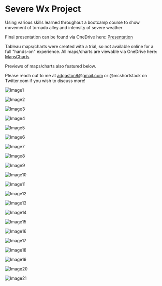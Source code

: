 # Severe Wx Project
Using various skills learned throughout a bootcamp course to show movement of tornado alley and intensity of severe weather

Final presentation can be found via OneDrive here: [Presentation](https://1drv.ms/p/s!AiWKvdZ1sb7ngSxh161miYECkMgB)

Tableau maps/charts were created with a trial, so not available online for a full "hands-on" experience.
All maps/charts are viewable via OneDrive here: [MapsCharts](https://1drv.ms/p/s!AiWKvdZ1sb7ngS8qdaSsjzZMpGtR)

Previews of maps/charts also featured below.

Please reach out to me at adgaston8@gmail.com or @mcshortstack on Twitter.com if you wish to discuss more!

![Image1](/Images/ScreenShots/Image1.png)

![Image2](/Images/ScreenShots/Image2.png)

![Image3](/Images/ScreenShots/Image3.png)

![Image4](/Images/ScreenShots/Image4.png)

![Image5](/Images/ScreenShots/Image5.png)

![Image6](/Images/ScreenShots/Image6.png)

![Image7](/Images/ScreenShots/Image7.png)

![Image8](/Images/ScreenShots/Image8.png)

![Image9](/Images/ScreenShots/Image9.png)

![Image10](/Images/ScreenShots/Image10.png)

![Image11](/Images/ScreenShots/Image11.png)

![Image12](/Images/ScreenShots/Image12.png)

![Image13](/Images/ScreenShots/Image13.png)

![Image14](/Images/ScreenShots/Image14.png)

![Image15](/Images/ScreenShots/Image15.png)

![Image16](/Images/ScreenShots/Image16.png)

![Image17](/Images/ScreenShots/Image17.png)

![Image18](/Images/ScreenShots/Image18.png)

![Image19](/Images/ScreenShots/Image19.png)

![Image20](/Images/ScreenShots/Image20.png)

![Image21](/Images/ScreenShots/Image21.png)

